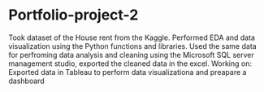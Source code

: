 # Portfolio-project-2
Took dataset of the House rent from the Kaggle.
Performed EDA and data visualization using the Python functions and libraries.
Used the same data for perfroming data analysis and cleaning using the Microsoft SQL server management studio, exported the cleaned data in the excel.
Working on:  Exported data in Tableau to perform data visualizationa and preapare a dashboard
